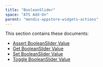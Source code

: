 ```yaml
---
title: "BooleanSlider"
space: "ATS Add-On" 
parent: "mendix-appstore-widgets-actions"
---
```


This section contains these documents:

* [Assert BooleanSlider Value](assert-booleanslider-value)
* [Get BooleanSlider Value](get-booleanslider-value)
* [Set BooleanSlider Value](set-booleanslider-value)
* [Toggle BooleanSlider Value](toggle-booleanslider-value)